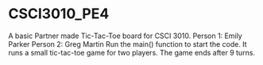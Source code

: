 # CSCI3010_PE4
A basic Partner made Tic-Tac-Toe board for CSCI 3010.
Person 1: Emily Parker
Person 2: Greg Martin
Run the main() function to start the code.  It runs a small tic-tac-toe game for two players.  The game ends after 9 turns.